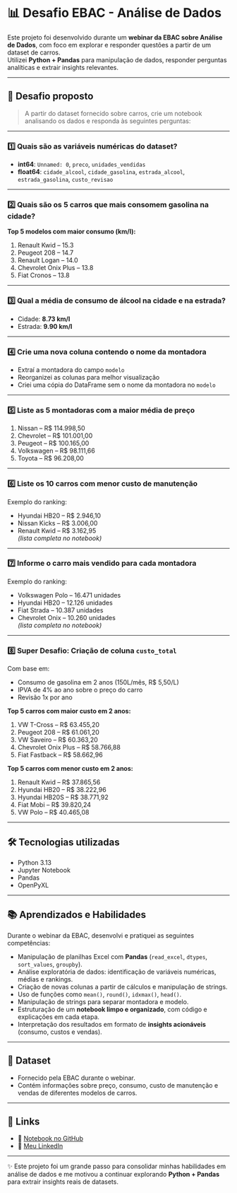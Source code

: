 # 📊 Desafio EBAC - Análise de Dados

Este projeto foi desenvolvido durante um **webinar da EBAC sobre Análise de Dados**, com foco em explorar e responder questões a partir de um dataset de carros.  
Utilizei **Python + Pandas** para manipulação de dados, responder perguntas analíticas e extrair insights relevantes.

---

## 🚀 Desafio proposto

> A partir do dataset fornecido sobre carros, crie um notebook analisando os dados e responda às seguintes perguntas:

---

### 1️⃣ Quais são as variáveis numéricas do dataset?
- **int64**: `Unnamed: 0`, `preco`, `unidades_vendidas`  
- **float64**: `cidade_alcool`, `cidade_gasolina`, `estrada_alcool`, `estrada_gasolina`, `custo_revisao`

---

### 2️⃣ Quais são os 5 carros que mais consomem gasolina na cidade?
**Top 5 modelos com maior consumo (km/l):**
1. Renault Kwid – 15.3  
2. Peugeot 208 – 14.7  
3. Renault Logan – 14.0  
4. Chevrolet Onix Plus – 13.8  
5. Fiat Cronos – 13.8  

---

### 3️⃣ Qual a média de consumo de álcool na cidade e na estrada?
- Cidade: **8.73 km/l**  
- Estrada: **9.90 km/l**

---

### 4️⃣ Crie uma nova coluna contendo o nome da montadora
- Extraí a montadora do campo `modelo`  
- Reorganizei as colunas para melhor visualização  
- Criei uma cópia do DataFrame sem o nome da montadora no `modelo`

---

### 5️⃣ Liste as 5 montadoras com a maior média de preço
1. Nissan – R$ 114.998,50  
2. Chevrolet – R$ 101.001,00  
3. Peugeot – R$ 100.165,00  
4. Volkswagen – R$ 98.111,66  
5. Toyota – R$ 96.208,00  

---

### 6️⃣ Liste os 10 carros com menor custo de manutenção
Exemplo do ranking:
- Hyundai HB20 – R$ 2.946,10  
- Nissan Kicks – R$ 3.006,00  
- Renault Kwid – R$ 3.162,95  
*(lista completa no notebook)*

---

### 7️⃣ Informe o carro mais vendido para cada montadora
Exemplo do ranking:
- Volkswagen Polo – 16.471 unidades  
- Hyundai HB20 – 12.126 unidades  
- Fiat Strada – 10.387 unidades  
- Chevrolet Onix – 10.260 unidades  
*(lista completa no notebook)*

---

### 8️⃣ Super Desafio: Criação de coluna `custo_total`
Com base em:
- Consumo de gasolina em 2 anos (150L/mês, R$ 5,50/L)  
- IPVA de 4% ao ano sobre o preço do carro  
- Revisão 1x por ano  

**Top 5 carros com maior custo em 2 anos:**
1. VW T-Cross – R$ 63.455,20  
2. Peugeot 208 – R$ 61.061,20  
3. VW Saveiro – R$ 60.363,20  
4. Chevrolet Onix Plus – R$ 58.766,88  
5. Fiat Fastback – R$ 58.662,96  

**Top 5 carros com menor custo em 2 anos:**
1. Renault Kwid – R$ 37.865,56  
2. Hyundai HB20 – R$ 38.222,96  
3. Hyundai HB20S – R$ 38.771,92  
4. Fiat Mobi – R$ 39.820,24  
5. VW Polo – R$ 40.465,08  

---

## 🛠️ Tecnologias utilizadas
- Python 3.13  
- Jupyter Notebook  
- Pandas  
- OpenPyXL  

---

## 📚 Aprendizados e Habilidades

Durante o webinar da EBAC, desenvolvi e pratiquei as seguintes competências:

- Manipulação de planilhas Excel com **Pandas** (`read_excel`, `dtypes`, `sort_values`, `groupby`).
- Análise exploratória de dados: identificação de variáveis numéricas, médias e rankings.
- Criação de novas colunas a partir de cálculos e manipulação de strings.
- Uso de funções como `mean()`, `round()`, `idxmax()`, `head()`.
- Manipulação de strings para separar montadora e modelo.
- Estruturação de um **notebook limpo e organizado**, com código e explicações em cada etapa.
- Interpretação dos resultados em formato de **insights acionáveis** (consumo, custos e vendas).

---

## 📂 Dataset
- Fornecido pela EBAC durante o webinar.  
- Contém informações sobre preço, consumo, custo de manutenção e vendas de diferentes modelos de carros.  

---

## 🔗 Links
- 📘 [Notebook no GitHub](./analiseCarros.ipynb)  
- 💼 [Meu LinkedIn](www.linkedin.com/in/thiago-lopes-front-end)  

---

✨ Este projeto foi um grande passo para consolidar minhas habilidades em análise de dados e me motivou a continuar explorando **Python + Pandas** para extrair insights reais de datasets.  
